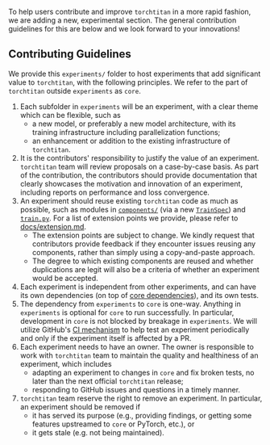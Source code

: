To help users contribute and improve `torchtitan` in a more rapid fashion, we are adding a new, experimental section. The general contribution guidelines for this are below and we look forward to your innovations!

## Contributing Guidelines

We provide this `experiments/` folder to host experiments that add significant value to `torchtitan`, with the following principles. We refer to the part of `torchtitan` outside `experiments` as `core`.
1. Each subfolder in `experiments` will be an experiment, with a clear theme which can be flexible, such as
    - a new model, or preferably a new model architecture, with its training infrastructure including parallelization functions;
    - an enhancement or addition to the existing infrastructure of `torchtitan`.
2. It is the contributors' responsibility to justify the value of an experiment. `torchtitan` team will review proposals on a case-by-case basis. As part of the contribution, the contributors should provide documentation that clearly showcases the motivation and innovation of an experiment, including reports on performance and loss convergence.
3. An experiment should reuse existing `torchtitan` code as much as possible, such as modules in [`components/`](../components/) (via a new [`TrainSpec`](../protocols/train_spec.py)) and [`train.py`](../train.py). For a list of extension points we provide, please refer to [docs/extension.md](../../docs/extension.md).
    - The extension points are subject to change. We kindly request that contributors provide feedback if they encounter issues reusing any components, rather than simply using a copy-and-paste approach.
    - The degree to which existing components are reused and whether duplications are legit will also be a criteria of whether an experiment would be accepted.
4. Each experiment is independent from other experiments, and can have its own dependencies (on top of [core dependencies](../../requirements.txt)), and its own tests.
5. The dependency from `experiments` to `core` is one-way. Anything in `experiments` is optional for `core` to run successfully. In particular, development in `core` is not blocked by breakage in `experiments`. We will utilize GitHub's [CI mechanism](https://docs.github.com/en/actions/writing-workflows/workflow-syntax-for-github-actions#onpushpull_requestpull_request_targetpathspaths-ignore) to help test an experiment periodically and only if the experiment itself is affected by a PR.
6. Each experiment needs to have an owner. The owner is responsible to work with `torchtitan` team to maintain the quality and healthiness of an experiment, which includes
    - adapting an experiment to changes in `core` and fix broken tests, no later than the next official `torchtitan` release;
    - responding to GitHub issues and questions in a timely manner.
7. `torchtitan` team reserve the right to remove an experiment. In particular, an experiment should be removed if
    - it has served its purpose (e.g., providing findings, or getting some features upstreamed to `core` or PyTorch, etc.), or
    - it gets stale (e.g. not being maintained).
